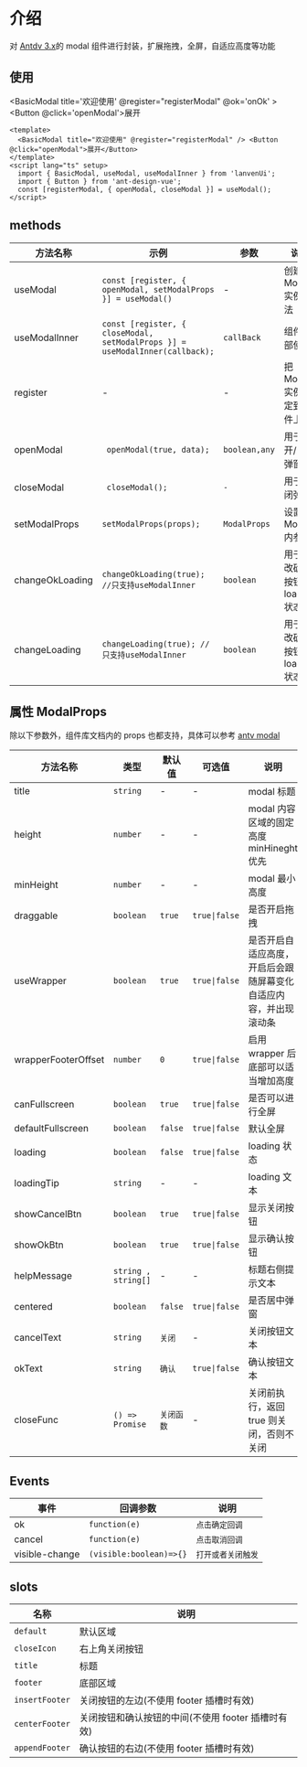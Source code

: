 # 介绍

对 [Antdv 3.x](https://3x.antdv.com/components/modal-cn)的 modal 组件进行封装，扩展拖拽，全屏，自适应高度等功能

## 使用

<BasicModal title='欢迎使用' @register="registerModal" @ok='onOk' > </BasicModal> <Button @click='openModal'>展开</Button>

```vue
<template>
  <BasicModal title="欢迎使用" @register="registerModal" /> <Button @click="openModal">展开</Button>
</template>
<script lang="ts" setup>
  import { BasicModal, useModal, useModalInner } from 'lanvenUi';
  import { Button } from 'ant-design-vue';
  const [registerModal, { openModal, closeModal }] = useModal();
</script>
```

## methods

| 方法名称 | 示例 | 参数 | 说明 |
| --- | --- | --- | --- |
| useModal | `const [register, { openModal, setModalProps }] = useModal()` | - | 创建 Modal 实例方法 |
| useModalInner | `const [register, { closeModal, setModalProps }] = useModalInner(callback);` | `callBack` | 组件内部使用 |
| register | - | - | 把 Modal 实例绑定到组件上 |
| openModal | ` openModal(true, data);` | `boolean,any` | 用于打开/关闭弹窗 |
| closeModal | ` closeModal();` | `-` | 用于关闭弹窗 |
| setModalProps | `setModalProps(props);` | `ModalProps` | 设置 Modal 内参数 |
| changeOkLoading | `changeOkLoading(true); //只支持useModalInner` | `boolean` | 用于修改确认按钮的 loading 状态 |
| changeLoading | `changeLoading(true); //只支持useModalInner` | `boolean` | 用于修改确认按钮的 loading 状态 |

## 属性 ModalProps

除以下参数外，组件库文档内的 props 也都支持，具体可以参考 [antv modal](https://3x.antdv.com/components/modal-cn)

| 方法名称 | 类型 | 默认值 | 可选值 | 说明 |
| --- | --- | --- | --- | --- |
| title | `string` | - | - | modal 标题 |
| height | `number` | - | - | modal 内容区域的固定高度 minHineght 优先 |
| minHeight | `number` | - | - | modal 最小高度 |
| draggable | `boolean` | `true` | `true\|false` | 是否开启拖拽 |
| useWrapper | `boolean` | `true` | `true\|false` | 是否开启自适应高度，开启后会跟随屏幕变化自适应内容，并出现滚动条 |
| wrapperFooterOffset | `number` | `0` | `true\|false` | 启用 wrapper 后 底部可以适当增加高度 |
| canFullscreen | `boolean` | `true` | `true\|false` | 是否可以进行全屏 |
| defaultFullscreen | `boolean` | `false` | `true\|false` | 默认全屏 |
| loading | `boolean` | `false` | `true\|false` | loading 状态 |
| loadingTip | `string` | - | - | loading 文本 |
| showCancelBtn | `boolean` | `true` | `true\|false` | 显示关闭按钮 |
| showOkBtn | `boolean` | `true` | `true\|false` | 显示确认按钮 |
| helpMessage | `string , string[]` | - | - | 标题右侧提示文本 |
| centered | `boolean` | `false` | `true\|false` | 是否居中弹窗 |
| cancelText | `string` | `关闭` | - | 关闭按钮文本 |
| okText | `string` | `确认` | `true\|false` | 确认按钮文本 |
| closeFunc | `() => Promise` | `关闭函数` | - | 关闭前执行，返回 true 则关闭，否则不关闭 |

## Events

| 事件           | 回调参数                | 说明               |
| -------------- | ----------------------- | ------------------ |
| ok             | `function(e)`           | `点击确定回调`     |
| cancel         | `function(e)`           | `点击取消回调`     |
| visible-change | `(visible:boolean)=>{}` | `打开或者关闭触发` |

## slots

| 名称           | 说明                                               |
| -------------- | -------------------------------------------------- |
| `default`      | 默认区域                                           |
| `closeIcon`    | 右上角关闭按钮                                     |
| `title`        | 标题                                               |
| `footer`       | 底部区域                                           |
| `insertFooter` | 关闭按钮的左边(不使用 footer 插槽时有效)           |
| `centerFooter` | 关闭按钮和确认按钮的中间(不使用 footer 插槽时有效) |
| `appendFooter` | 确认按钮的右边(不使用 footer 插槽时有效)           |

<script lang="ts" setup>
import { BasicModal,useModal,useModalInner } from 'lanvenUi'; 
import {Button} from 'ant-design-vue'
const [registerModal, { openModal, closeModal }] = useModal();

function onOk(){
  closeModal()
}
</script>

